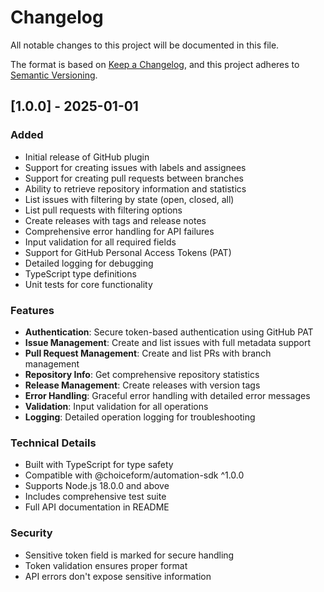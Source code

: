 # Changelog

All notable changes to this project will be documented in this file.

The format is based on [Keep a Changelog](https://keepachangelog.com/en/1.0.0/),
and this project adheres to [Semantic Versioning](https://semver.org/spec/v2.0.0.html).

## [1.0.0] - 2025-01-01

### Added

- Initial release of GitHub plugin
- Support for creating issues with labels and assignees
- Support for creating pull requests between branches
- Ability to retrieve repository information and statistics
- List issues with filtering by state (open, closed, all)
- List pull requests with filtering options
- Create releases with tags and release notes
- Comprehensive error handling for API failures
- Input validation for all required fields
- Support for GitHub Personal Access Tokens (PAT)
- Detailed logging for debugging
- TypeScript type definitions
- Unit tests for core functionality

### Features

- **Authentication**: Secure token-based authentication using GitHub PAT
- **Issue Management**: Create and list issues with full metadata support
- **Pull Request Management**: Create and list PRs with branch management
- **Repository Info**: Get comprehensive repository statistics
- **Release Management**: Create releases with version tags
- **Error Handling**: Graceful error handling with detailed error messages
- **Validation**: Input validation for all operations
- **Logging**: Detailed operation logging for troubleshooting

### Technical Details

- Built with TypeScript for type safety
- Compatible with @choiceform/automation-sdk ^1.0.0
- Supports Node.js 18.0.0 and above
- Includes comprehensive test suite
- Full API documentation in README

### Security

- Sensitive token field is marked for secure handling
- Token validation ensures proper format
- API errors don't expose sensitive information
